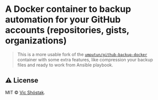 # A Docker container to backup automation for your GitHub accounts (repositories, gists, organizations)

> This is a more usable fork of the [`umputun/github-backup-docker`](https://github.com/umputun/github-backup-docker) container with some extra features, like compression your backup files and ready to work from Ansible playbook.

## ⚠️ License

MIT &copy; [Vic Shóstak](https://github.com/koddr).
